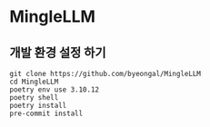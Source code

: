 # MingleLLM

## 개발 환경 설정 하기

```shell
git clone https://github.com/byeongal/MingleLLM
cd MingleLLM
poetry env use 3.10.12
poetry shell
poetry install
pre-commit install
```
